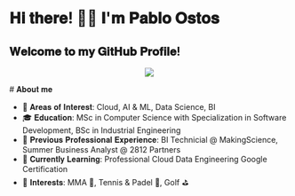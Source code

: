# 𝐇𝐢 𝐭𝐡𝐞𝐫𝐞! ✋🏼 𝐈'𝐦 𝐏𝐚𝐛𝐥𝐨 𝐎𝐬𝐭𝐨𝐬
## 𝐖𝐞𝐥𝐜𝐨𝐦𝐞 𝐭𝐨 𝐦𝐲 𝐆𝐢𝐭𝐇𝐮𝐛 𝐏𝐫𝐨𝐟𝐢𝐥𝐞!


<p align="center">
  <img src=![tyler the creator _3](https://github.com/pabloostos/pabloostos/assets/88395717/ff3fc912-bee1-47cd-8806-818ea76761ca) />
</p>
# 𝐀𝐛𝐨𝐮𝐭 𝐦𝐞

- 🧪 𝐀𝐫𝐞𝐚𝐬 𝐨𝐟 𝐈𝐧𝐭𝐞𝐫𝐞𝐬𝐭: Cloud, AI & ML, Data Science, BI
- 🎓 𝐄𝐝𝐮𝐜𝐚𝐭𝐢𝐨𝐧: MSc in Computer Science with Specialization in Software Development, BSc in Industrial Engineering
- 💼 𝐏𝐫𝐞𝐯𝐢𝐨𝐮𝐬 𝐏𝐫𝐨𝐟𝐞𝐬𝐬𝐢𝐨𝐧𝐚𝐥 𝐄𝐱𝐩𝐞𝐫𝐢𝐞𝐧𝐜𝐞: BI Technicial @ MakingScience, Summer Business Analyst @ 2812 Partners
- 🧠 𝐂𝐮𝐫𝐫𝐞𝐧𝐭𝐥𝐲 𝐋𝐞𝐚𝐫𝐧𝐢𝐧𝐠: Professional Cloud Data Engineering Google Certification
- 🧃 𝐈𝐧𝐭𝐞𝐫𝐞𝐬𝐭𝐬: MMA 🥊, Tennis & Padel 🎾, Golf ⛳








